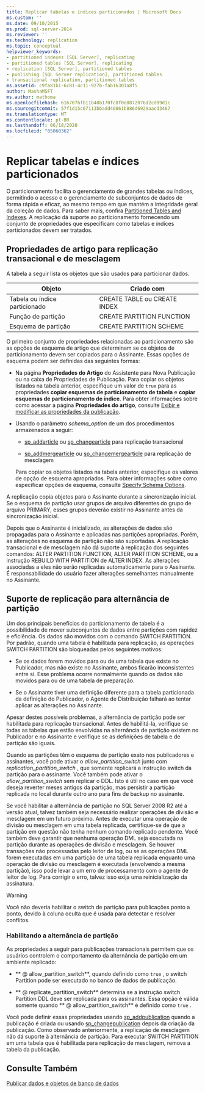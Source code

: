 ```yaml
---
title: Replicar tabelas e índices particionados | Microsoft Docs
ms.custom: ''
ms.date: 09/10/2015
ms.prod: sql-server-2014
ms.reviewer: ''
ms.technology: replication
ms.topic: conceptual
helpviewer_keywords:
- partitioned indexes [SQL Server], replicating
- partitioned tables [SQL Server], replicating
- replication [SQL Server], partitioned tables
- publishing [SQL Server replication], partitioned tables
- transactional replication, partitioned tables
ms.assetid: c9fa81b1-6c81-4c11-927b-fab16301a8f5
author: MashaMSFT
ms.author: mathoma
ms.openlocfilehash: 616707bfb11b48b170fc8f0e8872076d2cd09d1c
ms.sourcegitcommit: 57f1d15c67113bbadd40861b886d6929aacd3467
ms.translationtype: MT
ms.contentlocale: pt-BR
ms.lasthandoff: 06/18/2020
ms.locfileid: "85060362"
---
```

# <a name="replicate-partitioned-tables-and-indexes"></a>Replicar tabelas e índices particionados
  O particionamento facilita o gerenciamento de grandes tabelas ou índices, permitindo o acesso e o gerenciamento de subconjuntos de dados de forma rápida e eficaz, ao mesmo tempo em que mantém a integridade geral da coleção de dados. Para saber mais, confira [Partitioned Tables and Indexes](../../partitions/partitioned-tables-and-indexes.md). A replicação dá suporte ao particionamento fornecendo um conjunto de propriedades que especificam como tabelas e índices particionados devem ser tratados.  
  
## <a name="article-properties-for-transactional-and-merge-replication"></a>Propriedades de artigo para replicação transacional e de mesclagem  
 A tabela a seguir lista os objetos que são usados para particionar dados.  
  
|Objeto|Criado com|  
|------------|----------------------|  
|Tabela ou índice particionado|CREATE TABLE ou CREATE INDEX|  
|Função de partição|CREATE PARTITION FUNCTION|  
|Esquema de partição|CREATE PARTITION SCHEME|  
  
 O primeiro conjunto de propriedades relacionadas ao particionamento são as opções de esquema de artigo que determinam se os objetos de particionamento devem ser copiados para o Assinante. Essas opções de esquema podem ser definidas das seguintes formas:  
  
-   Na página **Propriedades do Artigo** do Assistente para Nova Publicação ou na caixa de Propriedades de Publicação. Para copiar os objetos listados na tabela anterior, especifique um valor de `true` para as propriedades **copiar esquemas de particionamento de tabela** e **copiar esquemas de particionamento de índice**. Para obter informações sobre como acessar a página **Propriedades do artigo**, consulte [Exibir e modificar as propriedades da publicação](view-and-modify-publication-properties.md).  
  
-   Usando o parâmetro *schema_option* de um dos procedimentos armazenados a seguir:  
  
    -   [sp_addarticle](/sql/relational-databases/system-stored-procedures/sp-addarticle-transact-sql) ou [sp_changearticle](/sql/relational-databases/system-stored-procedures/sp-changearticle-transact-sql) para replicação transacional  
  
    -   [sp_addmergearticle](/sql/relational-databases/system-stored-procedures/sp-addmergearticle-transact-sql) ou [sp_changemergearticle](/sql/relational-databases/system-stored-procedures/sp-changemergearticle-transact-sql) para replicação de mesclagem  
  
     Para copiar os objetos listados na tabela anterior, especifique os valores de opção de esquema apropriados. Para obter informações sobre como especificar opções de esquema, consulte [Specify Schema Options](specify-schema-options.md).  
  
 A replicação copia objetos para o Assinante durante a sincronização inicial. Se o esquema de partição usar grupos de arquivo diferentes do grupo de arquivo PRIMARY, esses grupos deverão existir no Assinante antes da sincronização inicial.  
  
 Depois que o Assinante é inicializado, as alterações de dados são propagadas para o Assinante e aplicadas nas partições apropriadas. Porém, as alterações no esquema de partição não são suportadas. A replicação transacional e de mesclagem não dá suporte à replicação dos seguintes comandos: ALTER PARTITION FUNCTION, ALTER PARTITION SCHEME, ou a instrução REBUILD WITH PARTITION de ALTER INDEX.  As alterações associadas a eles não serão replicadas automaticamente para o Assinante. É responsabilidade do usuário fazer alterações semelhantes manualmente no Assinante.  
  
## <a name="replication-support-for-partition-switching"></a>Suporte de replicação para alternância de partição  
 Um dos principais benefícios do particionamento de tabela é a possibilidade de mover subconjuntos de dados entre partições com rapidez e eficiência. Os dados são movidos com o comando SWITCH PARTITION. Por padrão, quando uma tabela é habilitada para replicação, as operações SWITCH PARTITION são bloqueadas pelos seguintes motivos:  
  
-   Se os dados forem movidos para ou de uma tabela que existe no Publicador, mas não existe no Assinante, ambos ficarão inconsistentes entre si. Esse problema ocorre normalmente quando os dados são movidos para ou de uma tabela de preparação.  
  
-   Se o Assinante tiver uma definição diferente para a tabela particionada da definição do Publicador, o Agente de Distribuição falhará ao tentar aplicar as alterações no Assinante.  
  
 Apesar destes possíveis problemas, a alternância de partição pode ser habilitada para replicação transacional. Antes de habilitá-la, verifique se todas as tabelas que estão envolvidas na alternância de partição existem no Publicador e no Assinante e verifique se as definições de tabela e de partição são iguais.  
  
 Quando as partições têm o esquema de partição exato nos publicadores e assinantes, você pode ativar o *allow_partition_switch* junto com *replication_partition_switch* , que somente replicará a instrução switch da partição para o assinante. Você também pode ativar o *allow_partition_switch* sem replicar o DDL. Isto é útil no caso em que você deseja reverter meses antigos da partição, mas persistir a partição replicada no local durante outro ano para fins de backup no assinante.  
  
 Se você habilitar a alternância de partição no SQL Server 2008 R2 até a versão atual, talvez também seja necessário realizar operações de divisão e mesclagem em um futuro próximo. Antes de executar uma operação de divisão ou mesclagem em uma tabela replicada, certifique-se de que a partição em questão não tenha nenhum comando replicado pendente. Você também deve garantir que nenhuma operação DML seja executada na partição durante as operações de divisão e mesclagem. Se houver transações não processadas pelo leitor de log, ou se as operações DML forem executadas em uma partição de uma tabela replicada enquanto uma operação de divisão ou mesclagem é executada (envolvendo a mesma partição), isso pode levar a um erro de processamento com o agente de leitor de log. Para corrigir o erro, talvez isso exija uma reinicialização da assinatura.  
  
> [!WARNING]  
>  Você não deveria habilitar o switch de partição para publicações ponto a ponto, devido à coluna oculta que é usada para detectar e resolver conflitos.  
  
### <a name="enabling-partition-switching"></a>Habilitando a alternância de partição  
 As propriedades a seguir para publicações transacionais permitem que os usuários controlem o comportamento da alternância de partição em um ambiente replicado:  
  
-   ** \@ allow_partition_switch**, quando definido como `true` , o switch Partition pode ser executado no banco de dados de publicação.  
  
-   ** \@ replicate_partition_switch** determina se a instrução switch Partition DDL deve ser replicada para os assinantes. Essa opção é válida somente quando ** \@ allow_partition_switch** é definido como `true` .  
  
 Você pode definir essas propriedades usando [sp_addpublication](/sql/relational-databases/system-stored-procedures/sp-addpublication-transact-sql) quando a publicação é criada ou usando [sp_changepublication](/sql/relational-databases/system-stored-procedures/sp-changepublication-transact-sql) depois da criação da publicação. Como observado anteriormente, a replicação de mesclagem não dá suporte à alternância de partição. Para executar SWITCH PARTITION em uma tabela que é habilitada para replicação de mesclagem, remova a tabela da publicação.  
  
## <a name="see-also"></a>Consulte Também  
 [Publicar dados e objetos de banco de dados](publish-data-and-database-objects.md)  
  
  
